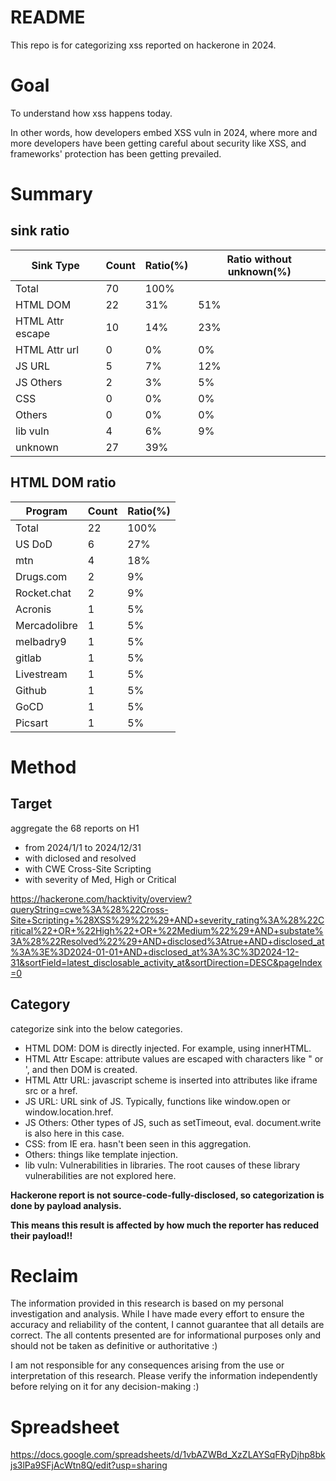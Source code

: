 # README

This repo is for categorizing xss reported on hackerone in 2024.

# Goal

To understand how xss happens today.

In other words, how developers embed XSS vuln in 2024, where more and more developers have been getting careful about security like XSS, and frameworks' protection has been getting prevailed.

# Summary

## sink ratio

|Sink Type|Count|Ratio(%)|Ratio without unknown(%)|
| -- | -- | -- | -- |
|Total|70|100%||
|  HTML DOM|22|31%|51%|
|  HTML Attr escape|10|14%|23%|
|  HTML Attr url|0|0%|0%|
|  JS URL|5|7%|12%|
|  JS Others|2|3%|5%|
|  CSS|0|0%|0%|
|  Others|0|0%|0%|
|  lib vuln|4|6%|9%|
|  unknown|27|39%||

## HTML DOM ratio
| Program|	Count|	Ratio(%)|
| -- | -- | -- | 
| Total|	22|	100%|
| US DoD|	6|	27%|
| mtn|	4|	18%|
| Drugs.com |	2 |	9%|
| Rocket.chat |	2	| 9%|
| Acronis|	1|	5%|
| Mercadolibre|	1|	5%|
| melbadry9|	1|	5%|
| gitlab|	1|	5%|
| Livestream|	1|	5%|
| Github|	1|	5%|
| GoCD|	1|	5%|
| Picsart|	1|	5%|

# Method

## Target

aggregate the 68 reports on H1

- from 2024/1/1 to 2024/12/31
- with diclosed and resolved
- with CWE Cross-Site Scripting
- with severity of Med, High or Critical

https://hackerone.com/hacktivity/overview?queryString=cwe%3A%28%22Cross-Site+Scripting+%28XSS%29%22%29+AND+severity_rating%3A%28%22Critical%22+OR+%22High%22+OR+%22Medium%22%29+AND+substate%3A%28%22Resolved%22%29+AND+disclosed%3Atrue+AND+disclosed_at%3A%3E%3D2024-01-01+AND+disclosed_at%3A%3C%3D2024-12-31&sortField=latest_disclosable_activity_at&sortDirection=DESC&pageIndex=0

## Category

categorize sink into the below categories.

- HTML DOM: DOM is directly injected. For example, using innerHTML.
- HTML Attr Escape: attribute values are escaped with characters like " or ', and then DOM is created.
- HTML Attr URL: javascript scheme is inserted into attributes like iframe src or a href.
- JS URL: URL sink of JS. Typically, functions like window.open or window.location.href.
- JS Others: Other types of JS, such as setTimeout, eval. document.write is also here in this case.
- CSS: from IE era. hasn't been seen in this aggregation.
- Others: things like template injection.
- lib vuln: Vulnerabilities in libraries. The root causes of these library vulnerabilities are not explored here.

**Hackerone report is not source-code-fully-disclosed, so categorization is done by payload analysis.**

**This means this result is affected by how much the reporter has reduced their payload!!**

# Reclaim

The information provided in this research is based on my personal investigation and analysis. While I have made every effort to ensure the accuracy and reliability of the content, I cannot guarantee that all details are correct. The all contents presented are for informational purposes only and should not be taken as definitive or authoritative :)

I am not responsible for any consequences arising from the use or interpretation of this research. Please verify the information independently before relying on it for any decision-making :)

# Spreadsheet

https://docs.google.com/spreadsheets/d/1vbAZWBd_XzZLAYSqFRyDjhp8bkjs3lPa9SFjAcWtn8Q/edit?usp=sharing
